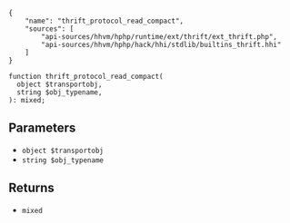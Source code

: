 ``` yamlmeta
{
    "name": "thrift_protocol_read_compact",
    "sources": [
        "api-sources/hhvm/hphp/runtime/ext/thrift/ext_thrift.php",
        "api-sources/hhvm/hphp/hack/hhi/stdlib/builtins_thrift.hhi"
    ]
}
```




``` Hack
function thrift_protocol_read_compact(
  object $transportobj,
  string $obj_typename,
): mixed;
```




## Parameters




+ ` object $transportobj `
+ ` string $obj_typename `




## Returns




* ` mixed `
<!-- HHAPIDOC -->
